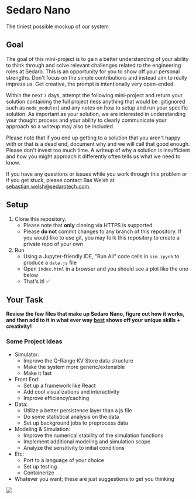 # Sedaro Nano

The tiniest possible mockup of our system

## Goal

The goal of this mini-project is to gain a better understanding of your ability to think through and solve relevant challenges related to the engineering roles at Sedaro. This is an opportunity for you to show off your personal strengths. Don't focus on the simple contributions and instead aim to really impress us. Get creative, the prompt is intentionally very open-ended.

Within the next `7` days, attempt the following mini-project and return your solution containing the full project (less anything that would be .gitignored such as `node_modules`) and any notes on how to setup and run your specific solution. As important as your solution, we are interested in understanding your thought process and your ability to clearly communicate your approach so a writeup may also be included.

Please note that if you end up getting to a solution that you aren't happy with or that is a dead end, document why and we will call that good enough. Please don't invest too much time. A writeup of why a solution is insufficient and how you might approach it differently often tells us what we need to know.

If you have any questions or issues while you work through this problem or if you get stuck, please contact Bas Welsh at sebastian.welsh@sedarotech.com.

## Setup

1. Clone this repository.
   - Please note that **only** cloning via HTTPS is supported
   - Please **do not** commit changes to any branch of this repository. If you would like to use git, you may fork this repository to create a private repo of your own
2. Run
   - Using a Jupyter-friendly IDE, "Run All" code cells in `sim.ipynb` to produce a `data.js` file
   - Open `index.html` in a browser and you should see a plot like the one below
   - That's it! ✅

## Your Task

**Review the few files that make up Sedaro Nano, figure out how it works, and then add to it in what ever way <u>best</u> shows off your unique skills + creativity!**

### Some Project Ideas

- Simulator:
  - Improve the Q-Range KV Store data structure
  - Make the system more generic/extensible
  - Make it fast
- Front End:
  - Set up a framework like React
  - Add cool visualizations and interactivity
  - Improve efficiency/caching
- Data:
  - Utilize a better persistence layer than a js file
  - Do some statistical analysis on the data
  - Set up background jobs to preprocess data
- Modeling & Simulation:
  - Improve the numerical stability of the simulation functions
  - Implement additional modeling and simulation scope
  - Analyze the sensitivity to initial conditions
- Etc:
  - Port to a language of your choice
  - Set up testing
  - Containerize
- Whatever you want; these are just suggestions to get you thinking

![](./screenshot.png)
